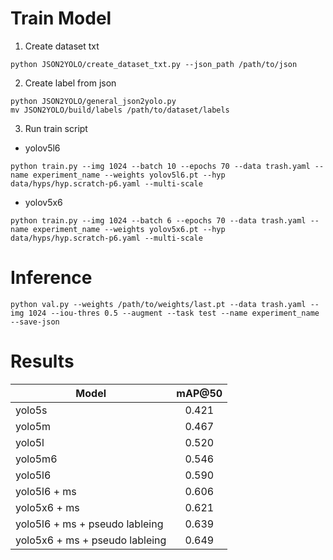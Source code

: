 # Train Model

1. Create dataset txt
```
python JSON2YOLO/create_dataset_txt.py --json_path /path/to/json
```
2. Create label from json
```
python JSON2YOLO/general_json2yolo.py 
mv JSON2YOLO/build/labels /path/to/dataset/labels
```
3. Run train script
* yolov5l6
```
python train.py --img 1024 --batch 10 --epochs 70 --data trash.yaml --name experiment_name --weights yolov5l6.pt --hyp data/hyps/hyp.scratch-p6.yaml --multi-scale
```
* yolov5x6
```
python train.py --img 1024 --batch 6 --epochs 70 --data trash.yaml --name experiment_name --weights yolov5x6.pt --hyp data/hyps/hyp.scratch-p6.yaml --multi-scale
```
# Inference
```
python val.py --weights /path/to/weights/last.pt --data trash.yaml --img 1024 --iou-thres 0.5 --augment --task test --name experiment_name --save-json
```
# Results

| Model                       | mAP@50 |
|----------------------------|:------:|
| yolo5s                     | 0.421  |
| yolo5m                     | 0.467  |
| yolo5l                     | 0.520  |
| yolo5m6                    | 0.546  |
| yolo5l6                    | 0.590  |
| yolo5l6 + ms               | 0.606  |
| yolo5x6 + ms               | 0.621  |
| yolo5l6 + ms + pseudo lableing  | 0.639  |
| yolo5x6 + ms + pseudo lableing  | 0.649  |
